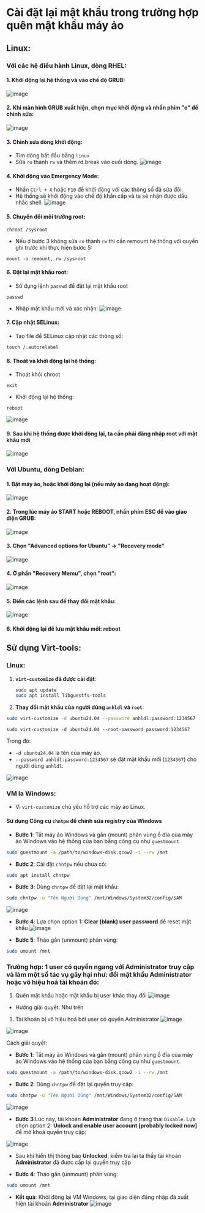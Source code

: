 # Cài đặt lại mật khẩu trong trường hợp quên mật khẩu máy ảo
## Linux: 
### Với các hệ điều hành Linux, dòng RHEL:
#### 1. Khởi động lại hệ thống và vào chế độ GRUB:
![image](https://github.com/user-attachments/assets/ab2ba74a-c884-40e1-a268-6a438b30ecee)

#### 2. Khi màn hình GRUB xuất hiện, chọn mục khởi động và nhấn phím "e" để chỉnh sửa:
![image](https://github.com/user-attachments/assets/375cc87a-76da-4378-a43e-07c4b2dd00ef)

#### 3. Chỉnh sửa dòng khởi động:
- Tìm dòng bắt đầu bằng `linux`
- Sửa `ro` thành `rw` và thêm rd.break vào cuối dòng.
![image](https://github.com/user-attachments/assets/4b362aaf-6e5b-47ce-a6e6-812e28f218f7)

#### 4. Khởi động vào Emergency Mode:
- Nhấn `Ctrl + X` hoặc `F10` để khởi động với các thông số đã sửa đổi.
- Hệ thống sẽ khởi động vào chế độ khẩn cấp và ta sẽ nhận được dấu nhắc shell.
![image](https://github.com/user-attachments/assets/ddc29ec8-8d74-4d4e-9e65-19486e9e5d50)

#### 5. Chuyển đổi môi trường root:
```
chroot /sysroot
```

- Nếu ở bước 3 không sửa `ro` thành `rw` thì cần remount hệ thống với quyền ghi trước khi thực hiện bước 5:
```
mount -o remount, rw /sysroot
```

#### 6. Đặt lại mật khẩu root: 
- Sử dụng lệnh `passwd` để đặt lại mặt khẩu root
```
passwd
```
- Nhập mật khẩu mới và xác nhận:
![image](https://github.com/user-attachments/assets/c853e386-c032-4968-9592-e2db5e053266)

#### 7. Cập nhật SELinux: 
- Tạo file để SELinux cập nhật các thông số:
```
touch /.autorelabel
```

#### 8. Thoát và khởi động lại hệ thống:
- Thoát khỏi chroot
```
exit
```

- Khởi động lại hệ thống:
```
reboot
```
![image](https://github.com/user-attachments/assets/e3d95e14-9d53-41c1-9f16-f4146e759a90)

#### 9. Sau khi hệ thống được khởi động lại, ta cần phải đăng nhập root với mật khẩu mới

![image](https://github.com/user-attachments/assets/d4b544b1-7418-4d92-819c-f73f4c263caa)


### Với Ubuntu, dòng Debian: 

#### 1. Bật máy ảo, hoặc khởi động lại (nếu máy ảo đang hoạt động):
![image](https://github.com/user-attachments/assets/64769991-d325-477d-84de-a48e55d85c46)

#### 2. Trong lúc máy ảo START hoặc REBOOT, nhấn phím ESC để vào giao diện GRUB: 
![image](https://github.com/user-attachments/assets/3b863db9-056f-4887-94ca-d94f86e8c934)

#### 3. Chọn "Advanced options for Ubuntu" -> "Recovery mode" 
![image](https://github.com/user-attachments/assets/8149cd85-40c8-429d-8ce2-89ce4250d7a8)

#### 4. Ở phần "Recovery Memu", chọn "root":
![image](https://github.com/user-attachments/assets/42a501e1-9447-4437-929d-c002bd1f46cc)

#### 5. Điền các lệnh sau để thay đổi mật khẩu:
![image](https://github.com/user-attachments/assets/8cdeec83-c56f-43a4-aa5d-0fa202671710)

#### 6. Khởi động lại để lưu mật khẩu mới: reboot

## Sử dụng Virt-tools: 
### Linux:
1. **`virt-customize` đã được cài đặt**:
   ```bash
   sudo apt update
   sudo apt install libguestfs-tools
   ```

2. **Thay đổi mật khẩu của người dùng `anhldl` và `root`**:

```bash
sudo virt-customize -d ubuntu24.04 --password anhldl:password:1234567
```

```
sudo virt-customize -d ubuntu24.04 --root-password password:1234567
```
Trong đó:
- `-d ubuntu24.04` là tên của máy ảo.
- `--password anhldl:password:1234567` sẽ đặt mật khẩu mới (`1234567`) cho người dùng `anhldl`.

![image](https://github.com/user-attachments/assets/72684e2e-fa8a-4e8a-ab34-df0eac54b3e8)

### VM la Windows:
- Vì `virt-customize` chủ yếu hỗ trợ các máy ảo Linux.
#### **Sử dụng Công cụ `chntpw` để chỉnh sửa registry của Windows**
- **Bước 1**: Tắt máy ảo Windows và gắn (mount) phân vùng ổ đĩa của máy ảo Windows vào hệ thống của bạn bằng công cụ như `guestmount`.
```bash
sudo guestmount -a /path/to/windows-disk.qcow2 -i --rw /mnt
```

- **Bước 2**: Cài đặt `chntpw` nếu chưa có:
```bash
sudo apt install chntpw
```

- **Bước 3**: Dùng `chntpw` để đặt lại mật khẩu:
```bash
sudo chntpw -u "Tên Người Dùng" /mnt/Windows/System32/config/SAM
```
![image](https://github.com/user-attachments/assets/5a8d0fdc-8ef3-4864-9ce3-109afe707f47)

- **Bước 4**: Lựa chọn option 1: **Clear (blank) user password** để reset mật khẩu
![image](https://github.com/user-attachments/assets/1434ba5c-9c22-4c4c-b96d-c2c5b58dc583)

- **Bước 5**: Tháo gắn (unmount) phân vùng:
```bash
sudo umount /mnt
```

### Trường hợp: 1 user có quyền ngang với Administrator truy cập và làm một số tác vụ gây hại như: đổi mật khẩu Administrator hoặc vô hiệu hoá tài khoản đó: 
1. Quên mật khẩu hoặc mật khẩu bị user khác thay đổi
![image](https://github.com/user-attachments/assets/a9402637-3e0e-4dd7-ba39-0fc2eed41af0)

- Hướng giải quyết: Như trên
 
1. Tài khoản bị vô hiệu hoá bởi user có quyền Administrator
![image](https://github.com/user-attachments/assets/741a581f-38c5-43b0-bd21-370cf6075626)

![image](https://github.com/user-attachments/assets/d93758a2-2aaf-4fd1-8fb6-62684e5c8373)

Cách giải quyết:
- **Bước 1**: Tắt máy ảo Windows và gắn (mount) phân vùng ổ đĩa của máy ảo Windows vào hệ thống của bạn bằng công cụ như `guestmount`.
```bash
sudo guestmount -a /path/to/windows-disk.qcow2 -i --rw /mnt
```

- **Bước 2**: Dùng `chntpw` để đặt lại quyền truy cập:
```bash
sudo chntpw -u "Tên Người Dùng" /mnt/Windows/System32/config/SAM
```
![image](https://github.com/user-attachments/assets/5a8d0fdc-8ef3-4864-9ce3-109afe707f47)

- **Bước 3**:Lúc này, tài khoản **Administrator** đang ở trạng thái `Disable`. Lựa chọn option 2: **Unlock and enable user account [probably locked now]** để mở khoá quyền truy cập:

![image](https://github.com/user-attachments/assets/85135f80-8817-4e10-83da-77e622184a50)

- Sau khi hiển thị thông báo **Unlocked**, kiểm tra lại ta thấy tài khoản **Administrator** đã được cấp lại quyền truy cập

- **Bước 4**: Tháo gắn (unmount) phân vùng:
```bash
sudo umount /mnt
```

- **Kết quả**: Khởi động lại VM Windows, tại giao diện đăng nhập đã xuất hiện tài khoản **Administrator**
![image](https://github.com/user-attachments/assets/e9e15ea0-9f2d-4a7f-b513-4ab96f099566)
